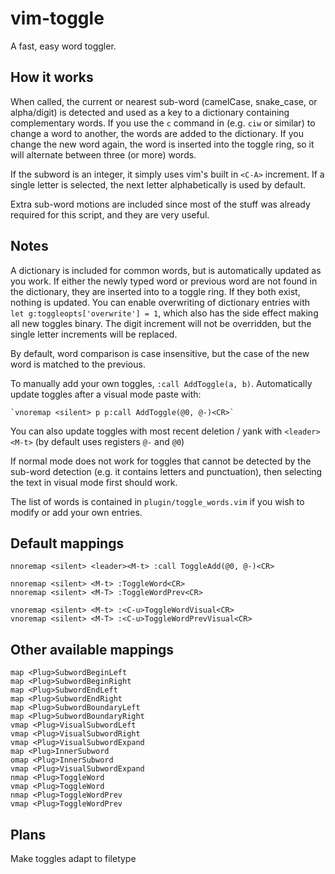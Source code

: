 # vim-toggle
A fast, easy word toggler.

## How it works
When called, the current or nearest sub-word (camelCase, snake_case, or alpha/digit) is detected and used as a key to a dictionary containing complementary words. If you use the `c` command in (e.g. `ciw` or similar) to change a word to another, the words are added to the dictionary. If you change the new word again, the word is inserted into the toggle ring, so it will alternate between three (or more) words.

If the subword is an integer, it simply uses vim's built in `<C-A>` increment. If a single letter is selected, the next letter alphabetically is used by default.

Extra sub-word motions are included since most of the stuff was already required for this script, and they are very useful.

## Notes
A dictionary is included for common words, but is automatically updated as you work. If either the newly typed word or previous word are not found in the dictionary, they are inserted into to a toggle ring. If they both exist, nothing is updated. You can enable overwriting of dictionary entries with `let g:toggleopts['overwrite'] = 1`, which also has the side effect making all new toggles binary. The digit increment will not be overridden, but the single letter increments will be replaced.

By default, word comparison is case insensitive, but the case of the new word is matched to the previous.

To manually add your own toggles, `:call AddToggle(a, b)`. Automatically update toggles after a visual mode paste with:

    `vnoremap <silent> p p:call AddToggle(@0, @-)<CR>` 

You can also update toggles with most recent deletion / yank with `<leader><M-t>` (by default uses registers `@-` and `@0`)

If normal mode does not work for toggles that cannot be detected by the sub-word detection (e.g. it contains letters and punctuation), then selecting the text in visual mode first should work.

The list of words is contained in `plugin/toggle_words.vim` if you wish to modify or add your own entries.

## Default mappings
    
    nnoremap <silent> <leader><M-t> :call ToggleAdd(@0, @-)<CR>
    
    nnoremap <silent> <M-t> :ToggleWord<CR>
    nnoremap <silent> <M-T> :ToggleWordPrev<CR>
    
    vnoremap <silent> <M-t> :<C-u>ToggleWordVisual<CR>
    vnoremap <silent> <M-T> :<C-u>ToggleWordPrevVisual<CR>

## Other available mappings

    map <Plug>SubwordBeginLeft
    map <Plug>SubwordBeginRight
    map <Plug>SubwordEndLeft
    map <Plug>SubwordEndRight
    map <Plug>SubwordBoundaryLeft
    map <Plug>SubwordBoundaryRight
    vmap <Plug>VisualSubwordLeft
    vmap <Plug>VisualSubwordRight
    vmap <Plug>VisualSubwordExpand
    map <Plug>InnerSubword
    omap <Plug>InnerSubword
    vmap <Plug>VisualSubwordExpand
    nmap <Plug>ToggleWord
    vmap <Plug>ToggleWord
    nmap <Plug>ToggleWordPrev
    vmap <Plug>ToggleWordPrev
    
## Plans
Make toggles adapt to filetype
